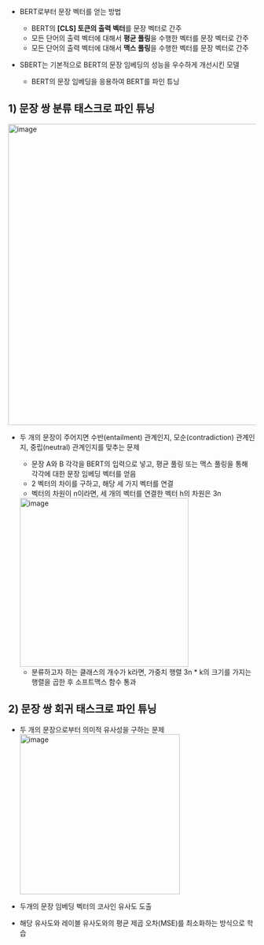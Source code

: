 - BERT로부터 문장 벡터를 얻는 방법
  - BERT의 **[CLS] 토큰의 출력 벡터**를 문장 벡터로 간주
  - 모든 단어의 출력 벡터에 대해서 **평균 풀링**을 수행한 벡터를 문장 벡터로 간주
  - 모든 단어의 출력 벡터에 대해서 **맥스 풀링**을 수행한 벡터를 문장 벡터로 간주

- SBERT는 기본적으로 BERT의 문장 임베딩의 성능을 우수하게 개선시킨 모델
  - BERT의 문장 임베딩을 응용하여 BERT를 파인 튜닝

## 1) 문장 쌍 분류 태스크로 파인 튜닝
<img width="612" alt="image" src="https://github.com/user-attachments/assets/9d7e80f7-6928-4041-9107-c1d1d5567b03">

- 두 개의 문장이 주어지면 수반(entailment) 관계인지, 모순(contradiction) 관계인지, 중립(neutral) 관계인지를 맞추는 문제
  - 문장 A와 B 각각을 BERT의 입력으로 넣고, 평균 풀링 또는 맥스 풀링을 통해 각각에 대한 문장 임베딩 벡터를 얻음
  - 2 벡터의 차이를 구하고, 해당 세 가지 벡터를 연결
  - 벡터의 차원이 n이라면, 세 개의 벡터를 연결한 벡터 h의 차원은 3n
  <img width="343" alt="image" src="https://github.com/user-attachments/assets/6f8c8cea-fee4-46bb-ac7c-b5ecf494e395">


  - 분류하고자 하는 클래스의 개수가 k라면, 가중치 행렬 3n * k의 크기를 가지는 행렬을 곱한 후 소프트맥스 함수 통과
## 2) 문장 쌍 회귀 태스크로 파인 튜닝
- 두 개의 문장으로부터 의미적 유사성을 구하는 문제
  <img width="325" alt="image" src="https://github.com/user-attachments/assets/76b9bc2a-215d-43f2-82d6-f990e0b21d5e">

- 두개의 문장 임베딩 벡터의 코사인 유사도 도출
- 해당 유사도와 레이블 유사도와의 평균 제곱 오차(MSE)를 최소화하는 방식으로 학습
